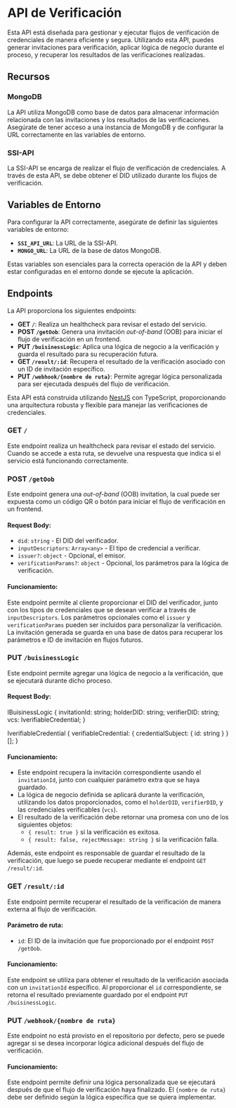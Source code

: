 # API de Verificación

Esta API está diseñada para gestionar y ejecutar flujos de verificación de credenciales de manera eficiente y segura. Utilizando esta API, puedes generar invitaciones para verificación, aplicar lógica de negocio durante el proceso, y recuperar los resultados de las verificaciones realizadas.

## Recursos

### MongoDB
La API utiliza MongoDB como base de datos para almacenar información relacionada con las invitaciones y los resultados de las verificaciones. Asegúrate de tener acceso a una instancia de MongoDB y de configurar la URL correctamente en las variables de entorno.

### SSI-API
La SSI-API se encarga de realizar el flujo de verificación de credenciales. A través de esta API, se debe obtener el DID utilizado durante los flujos de verificación. 

## Variables de Entorno

Para configurar la API correctamente, asegúrate de definir las siguientes variables de entorno:

- **`SSI_API_URL`**: La URL de la SSI-API.
- **`MONGO_URL`**: La URL de la base de datos MongoDB.

Estas variables son esenciales para la correcta operación de la API y deben estar configuradas en el entorno donde se ejecute la aplicación.


## Endpoints

La API proporciona los siguientes endpoints:

- **GET `/`**: Realiza un healthcheck para revisar el estado del servicio.
- **POST `/getOob`**: Genera una invitación *out-of-band* (OOB) para iniciar el flujo de verificación en un frontend.
- **PUT `/buisinessLogic`**: Aplica una lógica de negocio a la verificación y guarda el resultado para su recuperación futura.
- **GET `/result/:id`**: Recupera el resultado de la verificación asociado con un ID de invitación específico.
- **PUT `/webhook/{nombre de ruta}`**: Permite agregar lógica personalizada para ser ejecutada después del flujo de verificación.

Esta API está construida utilizando [NestJS](https://nestjs.com/) con TypeScript, proporcionando una arquitectura robusta y flexible para manejar las verificaciones de credenciales.


### GET `/`

Este endpoint realiza un healthcheck para revisar el estado del servicio. Cuando se accede a esta ruta, se devuelve una respuesta que indica si el servicio está funcionando correctamente.

### POST `/getOob`

Este endpoint genera una *out-of-band* (OOB) invitation, la cual puede ser expuesta como un código QR o botón para iniciar el flujo de verificación en un frontend.

#### Request Body:
- `did`: `string` - El DID del verificador.
- `inputDescriptors`: `Array<any>` - El tipo de credencial a verificar.
- `issuer?`: `object` - Opcional, el emisor.
- `verificationParams?`: `object` - Opcional, los parámetros para la lógica de verificación.

#### Funcionamiento:
Este endpoint permite al cliente proporcionar el DID del verificador, junto con los tipos de credenciales que se desean verificar a través de `inputDescriptors`. Los parámetros opcionales como el `issuer` y `verificationParams` pueden ser incluidos para personalizar la verificación. La invitación generada se guarda en una base de datos para recuperar los parámetros e ID de invitación en flujos futuros.
### PUT `/buisinessLogic`

Este endpoint permite agregar una lógica de negocio a la verificación, que se ejecutará durante dicho proceso.

#### Request Body:

IBuisinessLogic {
    invitationId: string;
    holderDID: string;
    verifierDID: string;
    vcs: IverifiableCredential;
}

IverifiableCredential {
    verifiableCredential: { credentialSubject: { id: string } }[];
}
#### Funcionamiento:
- Este endpoint recupera la invitación correspondiente usando el `invitationId`, junto con cualquier parámetro extra que se haya guardado.
- La lógica de negocio definida se aplicará durante la verificación, utilizando los datos proporcionados, como el `holderDID`, `verifierDID`, y las credenciales verificables (`vcs`).
- El resultado de la verificación debe retornar una promesa con uno de los siguientes objetos:
  - `{ result: true }` si la verificación es exitosa.
  - `{ result: false, rejectMessage: string }` si la verificación falla.

Además, este endpoint es responsable de guardar el resultado de la verificación, que luego se puede recuperar mediante el endpoint `GET /result/:id`.

### GET `/result/:id`

Este endpoint permite recuperar el resultado de la verificación de manera externa al flujo de verificación.

#### Parámetro de ruta:
- `id`: El ID de la invitación que fue proporcionado por el endpoint `POST /getOob`.

#### Funcionamiento:
Este endpoint se utiliza para obtener el resultado de la verificación asociada con un `invitationId` específico. Al proporcionar el `id` correspondiente, se retorna el resultado previamente guardado por el endpoint `PUT /buisinessLogic`.

### PUT `/webhook/{nombre de ruta}`

Este endpoint no está provisto en el repositorio por defecto, pero se puede agregar si se desea incorporar lógica adicional después del flujo de verificación.

#### Funcionamiento:
Este endpoint permite definir una lógica personalizada que se ejecutará después de que el flujo de verificación haya finalizado. El `{nombre de ruta}` debe ser definido según la lógica específica que se quiera implementar.


